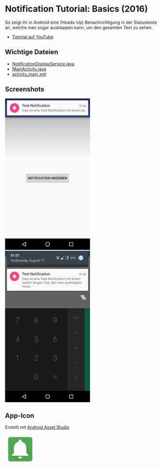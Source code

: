 # Notification Tutorial: Basics (2016)
So zeigt ihr in Android eine (Heads-Up) Benachrichtigung in der Statusleiste an, welche man sogar ausklappen kann, um den gesamten Text zu sehen.

- <a href="https://youtu.be/jUmQR7OZ3_Q" target="_blank">Tutorial auf YouTube</a>

## Wichtige Dateien
- [NotificationDisplayService.java](/app/src/main/java/de/derandroidpro/notificationtutorial2016/NotificationDisplayService.java)
- [MainActivity.java](/app/src/main/java/de/derandroidpro/notificationtutorial2016/MainActivity.java)
- [activity_main.xml](/app/src/main/res/layout/activity_main.xml)

## Screenshots

<img src="/Screenshot_20160817-010651.png" height="500px"/><img src="/Screenshot_20160817-010737.png" height="500px"/>

## App-Icon
Erstellt mit <a href="http://romannurik.github.io/AndroidAssetStudio/icons-launcher.html" target="_blank">Android Asset Studio</a>

<img src="/app/src/main/res/mipmap-xxxhdpi/ic_launcher.png" height="100px"/>
